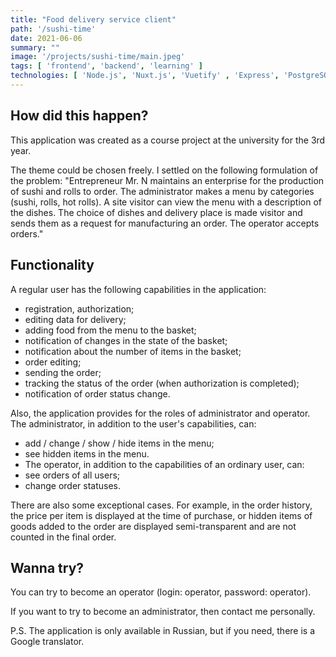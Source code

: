 ```yaml
---
title: "Food delivery service client"
path: '/sushi-time'
date: 2021-06-06
summary: ""
image: '/projects/sushi-time/main.jpeg'
tags: [ 'frontend', 'backend', 'learning' ]
technologies: [ 'Node.js', 'Nuxt.js', 'Vuetify' , 'Express', 'PostgreSQL', Sequelize ORM]
---
```

## How did this happen?
This application was created as a course project at the university for the 3rd year.

The theme could be chosen freely. I settled on the following formulation of the problem: "Entrepreneur Mr. N maintains an enterprise for the production of sushi and rolls to order. The administrator makes a menu by categories (sushi, rolls, hot rolls). A site visitor can view the menu with a description of the dishes. The choice of dishes and delivery place is made visitor and sends them as a request for manufacturing an order. The operator accepts orders."

## Functionality
A regular user has the following capabilities in the application:
- registration, authorization;
- editing data for delivery;
- adding food from the menu to the basket;
- notification of changes in the state of the basket;
- notification about the number of items in the basket;
- order editing;
- sending the order;
- tracking the status of the order (when authorization is completed);
- notification of order status change.

Also, the application provides for the roles of administrator and operator. The administrator, in addition to the user's capabilities, can:
- add / change / show / hide items in the menu;
- see hidden items in the menu.
- The operator, in addition to the capabilities of an ordinary user, can:
- see orders of all users;
- change order statuses.

There are also some exceptional cases. For example, in the order history, the price per item is displayed at the time of purchase, or hidden items of goods added to the order are displayed semi-transparent and are not counted in the final order.

## Wanna try?
You can try to become an operator (login: operator, password: operator).

If you want to try to become an administrator, then contact me personally.

P.S. The application is only available in Russian, but if you need, there is a Google translator.
